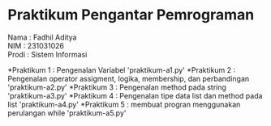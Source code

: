 # Praktikum Pengantar Pemrograman 
<div>Nama : Fadhil Aditya</div>
<div>NIM : 231031026</div>
<div>Prodi : Sistem Informasi</div>

*Praktikum 1 : Pengenalan Variabel 'praktikum-a1.py'
*Praktikum 2 : Pengenalan operator assigment, logika, membership, dan perbandingan 'praktikum-a2.py'
*Praktikum 3 : Pengenalan method pada string 'praktikum-a3.py'
*Praktikum 4 : Pengenalan tipe data list dan method pada list 'praktikum-a4.py'
*Praktikum 5 : membuat progran menggunakan perulangan while 'praktikum-a5.py'

